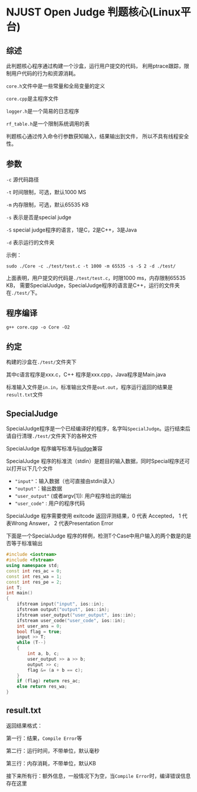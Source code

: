 NJUST Open Judge 判题核心(Linux平台)
=========================

## 综述

此判题核心程序通过构建一个沙盒，运行用户提交的代码，
利用ptrace跟踪，限制用户代码的行为和资源消耗。

`core.h`文件中是一些常量和全局变量的定义

`core.cpp`是主程序文件

`logger.h`是一个简易的日志程序

`rf_table.h`是一个限制系统调用的表

判题核心通过传入命令行参数获知输入，结果输出到文件，
所以不具有线程安全性。

## 参数

`-c` 源代码路径

`-t` 时间限制，可选，默认1000 MS

`-m` 内存限制，可选，默认65535 KB

`-s` 表示是否是special judge

`-S` special judge程序的语言，1是C，2是C++，3是Java

`-d` 表示运行的文件夹

示例：

    sudo ./Core -c ./test/test.c -t 1000 -m 65535 -s -S 2 -d ./test/

上面表明，用户提交的代码是`./test/test.c`，时限1000 ms，内存限制65535 KB，
需要SpecialJudge，SpecialJudge程序的语言是C++，运行的文件夹在`./test/`下。

## 程序编译

    g++ core.cpp -o Core -O2

## 约定

构建的沙盒在`./test/`文件夹下

其中c语言程序是xxx.c，C++ 程序是xxx.cpp，Java程序是Main.java

标准输入文件是`in.in`，标准输出文件是`out.out`，程序运行返回的结果是`result.txt`文件

## SpecialJudge
SpecialJudge程序是一个已经编译好的程序，名字叫`SpecialJudge`。运行结束后请自行清理`./test/`文件夹下的各种文件

SpecialJudge 程序编写标准与[ljudge](https://github.com/quark-zju/ljudge)兼容

SpecialJudge 程序的标准流（stdin）是题目的输入数据，同时Special程序还可以打开以下几个文件

- `"input"`：输入数据（也可直接由stdin读入）
- `"output"`：输出数据
- `"user_output"` (或者argv[1]): 用户程序给出的输出
- `"user_code"` : 用户的程序代码

SpecialJudge 程序需要使用 exitcode 返回评测结果，0 代表 Accepted， 1 代表Wrong Answer， 2 代表Presentation Error

下面是一个SpecialJudge 程序的样例，检测T个Case中用户输入的两个数是的是否等于标准输出

```cpp
#include <iostream>
#include <fstream>
using namespace std;
const int res_ac = 0;
const int res_wa = 1;
const int res_pe = 2;
int T;
int main()
{
	ifstream input("input", ios::in);
	ifstream output("output", ios::in);
	ifstream user_output("user_output", ios::in);
	ifstream user_code("user_code", ios::in);
	int user_ans = 0;
	bool flag = true;
	input >> T;
	while (T--)
	{
		int a, b, c;
		user_output >> a >> b;
		output >> c;
		flag &= (a + b == c);
	}
	if (flag) return res_ac;
	else return res_wa;
}
```


## result.txt

返回结果格式：

第一行：结果，`Compile Error`等

第二行：运行时间，不带单位，默认毫秒

第三行：内存消耗，不带单位，默认KB

接下来所有行：额外信息，一般情况下为空，当`Compile Error`时，编译错误信息存在这里


